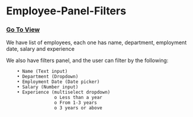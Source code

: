# Employee-Panel-Filters

### [Go To View](https://employees-panel-filters.vercel.app/)

We have list of employees, each one has name, department, employment date, salary and experience

We also have filters panel, and the user can filter by the following:

        • Name (Text input)
        • Department (Dropdown)
        • Employment Date (Date picker)
        • Salary (Number input)
        • Experience (multiselect dropdown)
                      o Less than a year
                      o From 1-3 years
                      o 3 years or above
